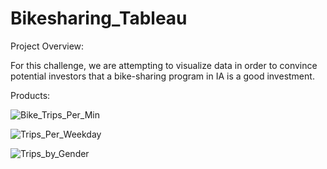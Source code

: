 # Bikesharing_Tableau

Project Overview:

For this challenge, we are attempting to visualize data in order to convince potential investors that a bike-sharing program in IA is a good investment. 

Products: 

![Bike_Trips_Per_Min](https://user-images.githubusercontent.com/115503996/230474721-7c2ad465-9770-4878-8ce9-f344a5516a3a.png)

![Trips_Per_Weekday](https://user-images.githubusercontent.com/115503996/230474790-2c849467-2ed7-438a-89e6-20cc7c8ca10c.png)

![Trips_by_Gender](https://user-images.githubusercontent.com/115503996/230474816-347d5c22-b131-4f9e-aa3e-9ff18a7fe5d3.png)
